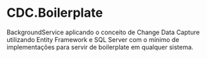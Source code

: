 # CDC.Boilerplate

BackgroundService aplicando o conceito de Change Data Capture utilizando Entity Framework e SQL Server com o mínimo de implementações para servir de boilerplate em qualquer sistema.

